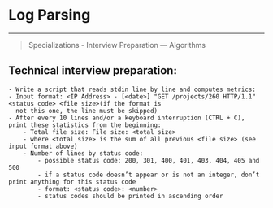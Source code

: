 #  Log Parsing
<hr>

> Specializations - Interview Preparation ― Algorithms

## Technical interview preparation:

    - Write a script that reads stdin line by line and computes metrics:
    - Input format: <IP Address> - [<date>] "GET /projects/260 HTTP/1.1" <status code> <file size>(if the format is 
      not this one, the line must be skipped)
    - After every 10 lines and/or a keyboard interruption (CTRL + C), print these statistics from the beginning:
        - Total file size: File size: <total size>
        - where <total size> is the sum of all previous <file size> (see input format above)
        - Number of lines by status code:
            - possible status code: 200, 301, 400, 401, 403, 404, 405 and 500
            - if a status code doesn’t appear or is not an integer, don’t print anything for this status code
            - format: <status code>: <number>
            - status codes should be printed in ascending order
